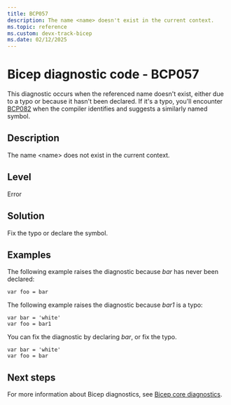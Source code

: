 ```yaml
---
title: BCP057
description: The name <name> doesn't exist in the current context.
ms.topic: reference
ms.custom: devx-track-bicep
ms.date: 02/12/2025
---
```


# Bicep diagnostic code - BCP057

This diagnostic occurs when the referenced name doesn't exist, either due to a typo or because it hasn't been declared. If it's a typo, you'll encounter [BCP082](./bcp082.md) when the compiler identifies and suggests a similarly named symbol.

## Description

The name \<name> does not exist in the current context.

## Level

Error

## Solution

Fix the typo or declare the symbol.

## Examples

The following example raises the diagnostic because _bar_ has never been declared:

```bicep
var foo = bar 
```

The following example raises the diagnostic because _bar1_ is a typo:

```bicep
var bar = 'white'
var foo = bar1 
```

You can fix the diagnostic by declaring _bar_, or fix the typo.

```bicep
var bar = 'white'
var foo = bar 
```

## Next steps

For more information about Bicep diagnostics, see [Bicep core diagnostics](../bicep-core-diagnostics.md).
